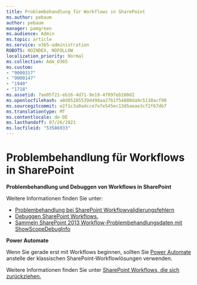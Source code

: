 ```yaml
---
title: Problembehandlung für Workflows in SharePoint
ms.author: pebaum
author: pebaum
manager: pamgreen
ms.audience: Admin
ms.topic: article
ms.service: o365-administration
ROBOTS: NOINDEX, NOFOLLOW
localization_priority: Normal
ms.collection: Adm_O365
ms.custom:
- "9000317"
- "9000147"
- "1940"
- "1718"
ms.assetid: 7ae05f21-eb16-4d71-9e19-4f097eb100d2
ms.openlocfilehash: a0d05285539d498aa27b1f54880da9c5110acf98
ms.sourcegitcommit: e2f1c3a8adcce7e7e545ec13d5aeae3cf2f67db7
ms.translationtype: MT
ms.contentlocale: de-DE
ms.lasthandoff: 07/26/2021
ms.locfileid: "53586933"
---
```

# <a name="troubleshoot-workflows-in-sharepoint"></a>Problembehandlung für Workflows in SharePoint

**Problembehandlung und Debuggen von Workflows in SharePoint**

Weitere Informationen finden Sie unter:

- [Problembehandlung bei SharePoint Workflowvalidierungsfehlern](/sharepoint/dev/general-development/troubleshooting-sharepoint-server-workflow-validation-errors-in-visio)
- [Debuggen SharePoint Workflows.](/sharepoint/dev/general-development/debugging-sharepoint-server-workflows)
- [Sammeln SharePoint 2013 Workflow-Problembehandlungsdaten mit ShowScopeDebugInfo](/sharepoint/troubleshoot/workflows/gather-workflow-data)

**Power Automate**

Wenn Sie gerade erst mit Workflows beginnen, sollten Sie [Power Automate](/power-automate/modern-approvals) anstelle der klassischen SharePoint-Workflowlösungen verwenden.

Weitere Informationen finden Sie unter [SharePoint Workflows, die sich zurückziehen.](/alchemyinsights/sharepoint-workflows-retiring)
